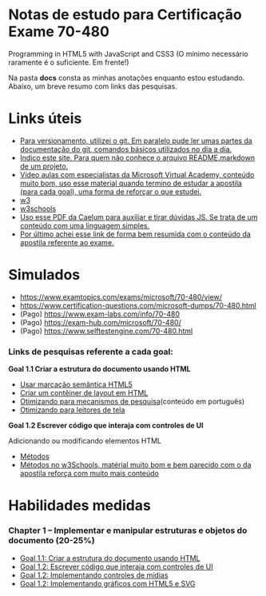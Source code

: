 # Notas de estudo para Certificação Exame 70-480
Programming in HTML5 with JavaScript and CSS3
(O mínimo necessário raramente é o suficiente. Em frente!)

Na pasta **docs** consta as minhas anotações enquanto estou estudando. Abaixo, um breve resumo com links das pesquisas. 

# Links úteis
* [Para versionamento, utilizei o git. Em paralelo pude ler umas partes da documentação do git, comandos básicos utilizados no dia a dia.](https://git-scm.com/doc)
* [Indico este site. Para quem não conhece o arquivo README.markdown de um projeto.](https://dillinger.io/)
* [Vídeo aulas com especialistas da Microsoft Virtual Academy, conteúdo muito bom, uso esse material quando termino de estudar a apostila (para cada goal), uma forma de reforçar o que estudei.](https://channel9.msdn.com/Series/Developing-in-HTML5-with-JavaScript-and-CSS3-Jump-Start)
* [w3](https://www.w3.org/)
* [w3schools](https://www.w3schools.com/html/html5_intro.asp)
* [Uso esse PDF da Caelum para auxiliar e tirar dúvidas JS. Se trata de um conteúdo com uma linguagem simples.](./docs/caelum-html-css-javascript)
* [Por último achei esse link de forma bem resumida com o conteúdo da apostila referente ao exame.](http://www.infocodify.com/)

# Simulados
* https://www.examtopics.com/exams/microsoft/70-480/view/
* https://www.certification-questions.com/microsoft-dumps/70-480.html
* (Pago) https://www.exam-labs.com/info/70-480
* (Pago) https://exam-hub.com/microsoft/70-480/
* (Pago) https://www.selftestengine.com/70-480.html


### Links de pesquisas referente a cada goal:

**Goal 1.1 Criar a estrutura do documento usando HTML**
* [Usar marcação semântica HTML5](http://www.infocodify.com/html_dom/create_dom_structure)
* [Criar um contêiner de layout em HTML](http://www.infocodify.com/html_dom/creating_layout_container)
* [Otimizando para mecanismos de pesquisa](https://danieldigital.com.br/blog/seo-tecnico-a-importancia-do-html5-semantico-para-melhorar-o-trafego-do-seu-site/)(conteúdo em português)
* [Otimizando para leitores de tela](w3.org/WAI/perspective-videos/speech/)

**Goal 1.2 Escrever código que interaja com controles de UI**

Adicionando ou modificando elementos HTML
* [Métodos](https://tableless.com.br/entendendo-o-dom-document-object-model/)
* [Métodos no w3Schools, matérial muito bom e bem parecido com o da apostila reforça com muito mais conteúdo](https://www.w3schools.com/jsref/dom_obj_document.asp)


# Habilidades medidas

### Chapter 1 –  Implementar e manipular estruturas e objetos do documento (20-25%)
* [Goal 1.1: Criar a estrutura do documento usando HTML](./chapter01/goal_1_1.html)
* [Goal 1.2: Escrever código que interaja com controles de UI](./chapter01/goal_1.2_a_adding_or_modifying_HTML_elements.html)
* [Goal 1.2: Implementando controles de mídias](./chapter01/goal_1.2_b_implementing_media_controls.html)
* [Goal 1.2: Implementando gráficos com HTML5 <canvas> e SVG](./chapter01/goal_1.2_c_Implementing_canvas_and_SVG.html)